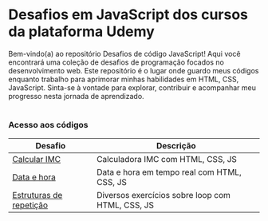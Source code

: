 # Desafios em JavaScript dos cursos da plataforma Udemy

Bem-vindo(a) ao repositório Desafios de código JavaScript! Aqui você encontrará uma coleção de desafios de programação focados no desenvolvimento web. Este repositório é o lugar onde guardo meus códigos enquanto trabalho para aprimorar minhas habilidades em HTML, CSS, JavaScript. Sinta-se à vontade para explorar, contribuir e acompanhar meu progresso nesta jornada de aprendizado.

#
### Acesso aos códigos

| Desafio | Descrição |
| -------------- | --------- |
| [Calcular IMC](https://github.com/izabelydev/javascript-aulas/tree/main/25-exerc-imc) | Calculadora IMC com HTML, CSS, JS |
| [Data e hora](https://github.com/izabelydev/javascript-aulas/tree/main/27-objeto-date) | Data e hora em tempo real com HTML, CSS, JS |
| [Estruturas de repetição](https://github.com/izabelydev/javascript-aulas/tree/main/32-estrutura-repeticao) | Diversos exercícios sobre loop com HTML, CSS, JS |
